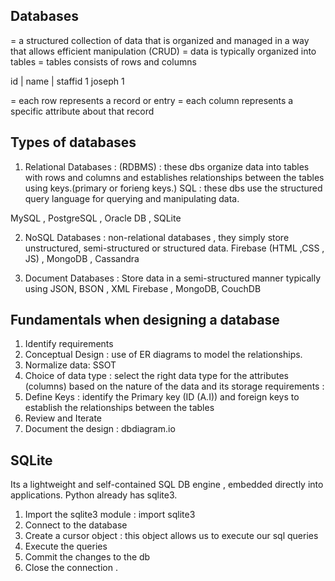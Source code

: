 ## Databases 
= a structured collection of data that is organized and managed in a way that allows efficient manipulation
(CRUD)
= data is typically organized into tables 
= tables consists of rows and columns 

id |  name | staffid
1     joseph  1

= each row represents a record or entry
= each column represents a specific attribute about that record  

## Types of databases 
1. Relational Databases : (RDBMS) : these dbs organize data into tables with rows and columns and establishes 
relationships between the tables using keys.(primary or forieng keys.)
SQL : these dbs use the structured query language for querying and manipulating data. 

MySQL , PostgreSQL , Oracle DB , SQLite

2. NoSQL Databases : non-relational databases , they simply store unstructured, semi-structured or structured data. 
Firebase (HTML ,CSS , JS) , MongoDB , Cassandra  

3. Document Databases : Store data in a semi-structured manner typically using JSON, BSON , XML 
Firebase , MongoDB, CouchDB 


## Fundamentals when designing a database 
1. Identify requirements 
2. Conceptual Design : use of ER diagrams to model the relationships. 
3. Normalize data: SSOT
4. Choice of data type : select the right data type for the attributes (columns) based on the nature of the data 
and its storage requirements : 
5. Define Keys : identify the Primary key (ID (A.I)) and foreign keys to establish the relationships between the tables 
6. Review and Iterate 
7. Document the design : dbdiagram.io


## SQLite 
Its a lightweight and self-contained SQL DB engine , embedded directly into applications. 
Python already has sqlite3. 

1. Import the sqlite3 module : import sqlite3
2. Connect to the database 
3. Create a cursor object : this object allows us to execute our sql queries 
4. Execute the queries 
5. Commit the changes to the db 
6. Close the connection .